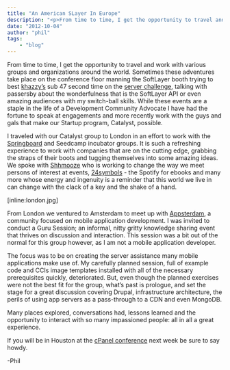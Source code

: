 ```yaml
---
title: "An American SLayer In Europe"
description: "<p>From time to time, I get the opportunity to travel and work with various groups and organizations around the world. S"
date: "2012-10-04"
author: "phil"
tags:
    - "blog"
---
```


<p>From time to time, I get the opportunity to travel and work with various groups and organizations around the world. Sometimes these adventures take place on the conference floor manning the SoftLayer booth trying to best <a href="http://blog.softlayer.com/author/khazard/">khazzy’s</a> sub 47 second time on the <a href="http://blog.softlayer.com/?s=%22server+challenge%22">server challenge</a>, talking with passersby about the wonderfulness that is the SoftLayer API or even amazing audiences with my switch-ball skills. While these events are a staple in the life of a Development Community Advocate I have had the fortune to speak at engagements and more recently work with the guys and gals that make our Startup program, Catalyst, possible.</p>
<p>I traveled with our Catalyst group to London in an effort to work with the <a href="http://springboard.com/">Springboard</a> and Seedcamp incubator groups. It is such a refreshing experience to work with companies that are on the cutting edge, grabbing the straps of their boots and tugging themselves into some amazing ideas. We spoke with <a href="http://shhmooze.com/">Shhmooze</a> who is working to change the way we meet persons of interest at events, <a href="http://www.24symbols.com/en/">24symbols</a> - the Spotify for ebooks and many more whose energy and ingenuity is a reminder that this world we live in can change with the clack of a key and the shake of a hand.</p>
<p>[inline:london.jpg]</p>
<p>From London we ventured to Amsterdam to meet up with <a href="http://appsterdam.rs/">Appsterdam</a>, a community focused on mobile application development. I was invited to conduct a Guru Session; an informal, nitty gritty knowledge sharing event that thrives on discussion and interaction. This session was a bit out of the normal for this group however, as I am not a mobile application developer. </p>
<p>The focus was to be on creating the server assistance many mobile applications make use of. My carefully planned session, full of example code and CCIs image templates installed with all of the necessary prerequisites quickly, deteriorated. But, even though the planned exercises were not the best fit for the group, what’s past is prologue, and set the stage for a great discussion covering Drupal, infrastructure architecture, the perils of using app servers as a pass-through to a CDN and even MongoDB.</p>
<p>Many places explored, conversations had, lessons learned and the opportunity to interact with so many impassioned people:  all in all a great experience.</p>
<p>If you will be in Houston at the <a href="http://conference.cpanel.net/">cPanel conference</a> next week be sure to say howdy.</p>
<p>-Phil</p>

